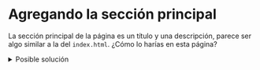 # Agregando la sección principal

La sección principal de la página es un título y una descripción, parece ser
algo similar a la del `index.html`. ¿Cómo lo harías en esta página?

<details>
  <summary>Posible solución</summary>

```html
<body>
  <!-- Aquí viene la barra de navegación -->
  <main class="container">
    <header class="header">
      <h1>Free During COVID-19</h1>
      <p>
        Matcha is on a mission to make your blog the biggest asset for your
        business’ growth, especially in today’s context. That’s why we’re
        making the Matcha Platform free forever to all new users who sign up
        during COVID-19.
      </p>
  </main>
</body>
```

```css
/** Aquí vienen los estilos definido previamente */
main {
  margin-top: 184px;
  text-align: center;
}

h1 {
  color: #025157;
  font-family: "Alegreya", serif;
  font-size: 60px;
  margin-bottom: 24px;
}

.header {
  padding-bottom: 184px;
}

.header p {
  color: #46484c;
  max-width: 680px;
  margin: 0 auto;
  margin-bottom: 72px;
}
```

</details>
